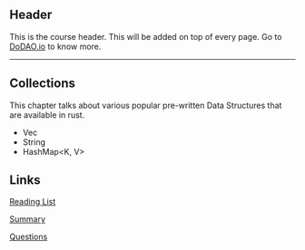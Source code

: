 ## Header
This is the course header. This will be added on top of every page. Go to [DoDAO.io](https://www.dodao.io) to know more.

---

## Collections
 
This chapter talks about various popular pre-written Data Structures that are available in rust.
 - Vec<T>
 - String
 - HashMap<K, V>


## Links
[Reading List](./../../generated/readings/collections.md)

[Summary](./../../generated/summaries/collections.md)

[Questions](./../../generated/questions/collections.md)